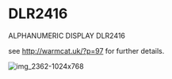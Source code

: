 # DLR2416
ALPHANUMERIC DISPLAY DLR2416


see http://warmcat.uk/?p=97 for further details.


![img_2362-1024x768](https://user-images.githubusercontent.com/32871908/173302105-e8bb12a3-59b3-48b1-831f-be1321d0ee55.jpg)

